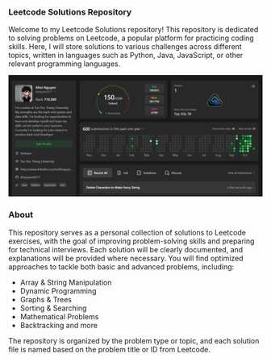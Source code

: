 ### Leetcode Solutions Repository
Welcome to my Leetcode Solutions repository! This repository is dedicated to solving problems on Leetcode, a popular platform for practicing coding skills. Here, I will store solutions to various challenges across different topics, written in languages such as Python, Java, JavaScript, or other relevant programming languages.

![alt text](image.png)

### About
This repository serves as a personal collection of solutions to Leetcode exercises, with the goal of improving problem-solving skills and preparing for technical interviews. Each solution will be clearly documented, and explanations will be provided where necessary. You will find optimized approaches to tackle both basic and advanced problems, including:

- Array & String Manipulation
- Dynamic Programming
- Graphs & Trees
- Sorting & Searching
- Mathematical Problems
- Backtracking and more
 
The repository is organized by the problem type or topic, and each solution file is named based on the problem title or ID from Leetcode. 
